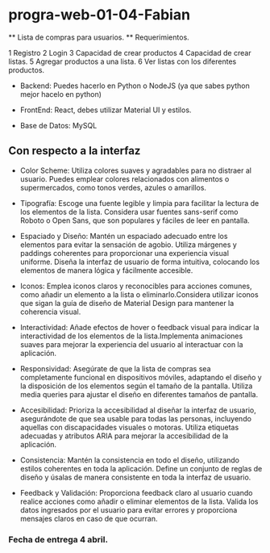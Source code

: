 # progra-web-01-04-Fabian

** Lista de compras para usuarios.
** Requerimientos.

1 Registro
2 Login
3 Capacidad de crear productos
4 Capacidad de crear listas.
5 Agregar productos a una lista.
6 Ver listas con los diferentes productos.

- Backend:
  Puedes hacerlo en Python o NodeJS (ya que sabes python mejor hacelo en python)

- FrontEnd:
  React, debes utilizar Material UI y estilos.

- Base de Datos:
  MySQL

## Con respecto a la interfaz

- Color Scheme: Utiliza colores suaves y agradables para no distraer al usuario. Puedes emplear colores relacionados con alimentos o supermercados, como tonos verdes, azules o amarillos.

- Tipografía:
  Escoge una fuente legible y limpia para facilitar la lectura de los elementos de la lista.
  Considera usar fuentes sans-serif como Roboto o Open Sans, que son populares y fáciles de leer en pantalla.

- Espaciado y Diseño: Mantén un espaciado adecuado entre los elementos para evitar la sensación de agobio. Utiliza márgenes y paddings coherentes para proporcionar una experiencia visual uniforme. Diseña la interfaz de usuario de forma intuitiva, colocando los elementos de manera lógica y fácilmente accesible.

- Iconos: Emplea iconos claros y reconocibles para acciones comunes, como añadir un elemento a la lista o eliminarlo.Considera utilizar iconos que sigan la guía de diseño de Material Design para mantener la coherencia visual.

- Interactividad: Añade efectos de hover o feedback visual para indicar la interactividad de los elementos de la lista.Implementa animaciones suaves para mejorar la experiencia del usuario al interactuar con la aplicación.

- Responsividad: Asegúrate de que la lista de compras sea completamente funcional en dispositivos móviles, adaptando el diseño y la disposición de los elementos según el tamaño de la pantalla. Utiliza media queries para ajustar el diseño en diferentes tamaños de pantalla.

- Accesibilidad:
  Prioriza la accesibilidad al diseñar la interfaz de usuario, asegurándote de que sea usable para todas las personas, incluyendo aquellas con discapacidades visuales o motoras. Utiliza etiquetas adecuadas y atributos ARIA para mejorar la accesibilidad de la aplicación.

- Consistencia: Mantén la consistencia en todo el diseño, utilizando estilos coherentes en toda la aplicación. Define un conjunto de reglas de diseño y úsalas de manera consistente en toda la interfaz de usuario.

- Feedback y Validación: Proporciona feedback claro al usuario cuando realice acciones como añadir o eliminar elementos de la lista.
  Valida los datos ingresados por el usuario para evitar errores y proporciona mensajes claros en caso de que ocurran.

### Fecha de entrega 4 abril.
